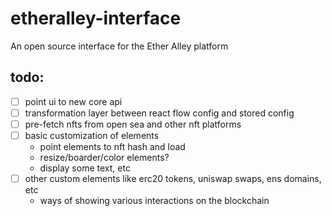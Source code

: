 # etheralley-interface

An open source interface for the Ether Alley platform

## todo:

- [ ] point ui to new core api
- [ ] transformation layer between react flow config and stored config
- [ ] pre-fetch nfts from open sea and other nft platforms
- [ ] basic customization of elements
  - point elements to nft hash and load
  - resize/boarder/color elements?
  - display some text, etc
- [ ] other custom elements like erc20 tokens, uniswap swaps, ens domains, etc
  - ways of showing various interactions on the blockchain
